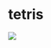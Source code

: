 # tetris
<img src="https://github.com/wallace0x7d0/tetris/blob/main/Screenshot_20211019_171825.png"/>

